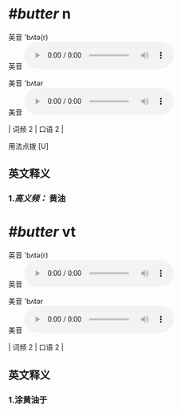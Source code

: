 # ***\#butter*** n
英音 'bʌtə(r)  
英音
<audio src="./media/butter-B.aac" controls="controls"></audio>

美音 'bʌtər  
美音
<audio src="./media/butter.aac" controls="controls"></audio>



| 词频 2 | 口语 2 |  

用法点拨  [U]

英文释义
---
### 1.*高义频：* **黄油**  


# ***\#butter*** vt
英音 'bʌtə(r)  
英音
<audio src="./media/butter-B.aac" controls="controls"></audio>

美音 'bʌtər  
美音
<audio src="./media/butter.aac" controls="controls"></audio>



| 词频 2 | 口语 2 |  

英文释义
---
### 1.**涂黄油于**  


